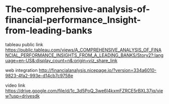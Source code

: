 # The-comprehensive-analysis-of-financial-performance_Insight-from-leading-banks
tableau public link https://public.tableau.com/views/A_COMPREHENSIVE_ANALYSIS_OF_FINANCIAL_PERFORMANCE_INSIGHTS_FROM_A_LEADING_BANKS/Story2?:language=en-US&:display_count=n&:origin=viz_share_link

web integration 
http://financialanalysis.nicepage.io/?version=334a6010-9823-4fa2-993e-d14cb7c9758e

video link https://drive.google.com/file/d/1c_3d5PoQ_3we6I4kxmFZRCE5rBXL37jq/view?usp=drivesdk
